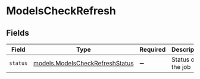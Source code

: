# ModelsCheckRefresh


## Fields

| Field                                                                    | Type                                                                     | Required                                                                 | Description                                                              | Example                                                                  |
| ------------------------------------------------------------------------ | ------------------------------------------------------------------------ | ------------------------------------------------------------------------ | ------------------------------------------------------------------------ | ------------------------------------------------------------------------ |
| `status`                                                                 | [models.ModelsCheckRefreshStatus](../models/modelscheckrefreshstatus.md) | :heavy_minus_sign:                                                       | Status of the job                                                        | processing                                                               |